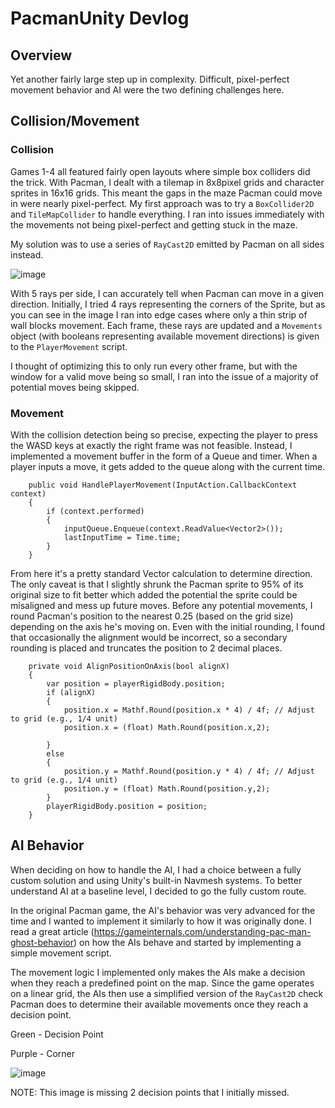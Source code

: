 # PacmanUnity Devlog

## Overview 

Yet another fairly large step up in complexity. Difficult, pixel-perfect movement behavior and AI were the two defining challenges here.

## Collision/Movement
### Collision
Games 1-4 all featured fairly open layouts where simple box colliders did the trick. With Pacman, I dealt with a tilemap in 8x8pixel grids and character sprites in 16x16 grids. This meant the gaps in the maze Pacman could move in were nearly pixel-perfect. My first approach was to try a `BoxCollider2D` and `TileMapCollider` to handle everything. I ran into issues immediately with the movements not being pixel-perfect and getting stuck in the maze.

My solution was to use a series of `RayCast2D` emitted by Pacman on all sides instead. 

![image](https://github.com/user-attachments/assets/4118b834-4bec-4118-a6ef-b31e05c85f24)


With 5 rays per side, I can accurately tell when Pacman can move in a given direction. Initially, I tried 4 rays representing the corners of the Sprite, but as you can see in the image I ran into edge cases where only a thin strip of wall blocks movement. Each frame, these rays are updated and a `Movements` object (with booleans representing available movement directions) is given to the `PlayerMovement` script. 

I thought of optimizing this to only run every other frame, but with the window for a valid move being so small, I ran into the issue of a majority of potential moves being skipped.

### Movement

With the collision detection being so precise, expecting the player to press the WASD keys at exactly the right frame was not feasible. Instead, I implemented a movement buffer in the form of a Queue and timer. When a player inputs a move, it gets added to the queue along with the current time.   

```
    public void HandlePlayerMovement(InputAction.CallbackContext context)
    {
        if (context.performed)
        {
            inputQueue.Enqueue(context.ReadValue<Vector2>());
            lastInputTime = Time.time; 
        }
    }
```

From here it's a pretty standard Vector calculation to determine direction. The only caveat is that I slightly shrunk the Pacman sprite to 95% of its original size to fit better which added the potential the sprite could be misaligned and mess up future moves. Before any potential movements, I round Pacman's position to the nearest 0.25 (based on the grid size) depending on the axis he's moving on. Even with the initial rounding, I found that occasionally the alignment would be incorrect, so a secondary rounding is placed and truncates the position to 2 decimal places. 

```
    private void AlignPositionOnAxis(bool alignX)
    {
        var position = playerRigidBody.position;
        if (alignX)
        {
            position.x = Mathf.Round(position.x * 4) / 4f; // Adjust to grid (e.g., 1/4 unit)
            position.x = (float) Math.Round(position.x,2);

        }
        else
        {
            position.y = Mathf.Round(position.y * 4) / 4f; // Adjust to grid (e.g., 1/4 unit)
            position.y = (float) Math.Round(position.y,2);
        }
        playerRigidBody.position = position;
    }
```
## AI Behavior

When deciding on how to handle the AI, I had a choice between a fully custom solution and using Unity's built-in Navmesh systems. To better understand AI at a baseline level, I decided to go the fully custom route.

In the original Pacman game, the AI's behavior was very advanced for the time and I wanted to implement it similarly to how it was originally done. I read a great article (https://gameinternals.com/understanding-pac-man-ghost-behavior) on how the AIs behave and started by implementing a simple movement script. 

The movement logic I implemented only makes the AIs make a decision when they reach a predefined point on the map. Since the game operates on a linear grid, the AIs then use a simplified version of the `RayCast2D` check Pacman does to determine their available movements once they reach a decision point.

Green - Decision Point

Purple - Corner 

![image](https://github.com/user-attachments/assets/1a7f15ee-fd3e-4f64-bee4-7ebcb74a93c6)

NOTE: This image is missing 2 decision points that I initially missed. 
